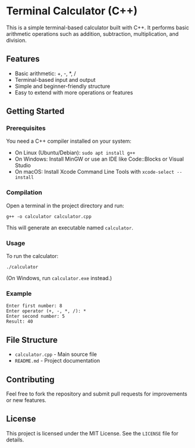 # Terminal Calculator (C++)

This is a simple terminal-based calculator built with C++. It performs basic arithmetic operations such as addition, subtraction, multiplication, and division.

## Features

- Basic arithmetic: +, -, *, /
- Terminal-based input and output
- Simple and beginner-friendly structure
- Easy to extend with more operations or features

## Getting Started

### Prerequisites

You need a C++ compiler installed on your system:

- On Linux (Ubuntu/Debian): `sudo apt install g++`
- On Windows: Install MinGW or use an IDE like Code::Blocks or Visual Studio
- On macOS: Install Xcode Command Line Tools with `xcode-select --install`

### Compilation

Open a terminal in the project directory and run:

```
g++ -o calculator calculator.cpp
```

This will generate an executable named `calculator`.

### Usage

To run the calculator:

```
./calculator
```

(On Windows, run `calculator.exe` instead.)

### Example

```
Enter first number: 8
Enter operator (+, -, *, /): *
Enter second number: 5
Result: 40
```

## File Structure

- `calculator.cpp` - Main source file
- `README.md` - Project documentation

## Contributing

Feel free to fork the repository and submit pull requests for improvements or new features.

## License

This project is licensed under the MIT License. See the `LICENSE` file for details.

